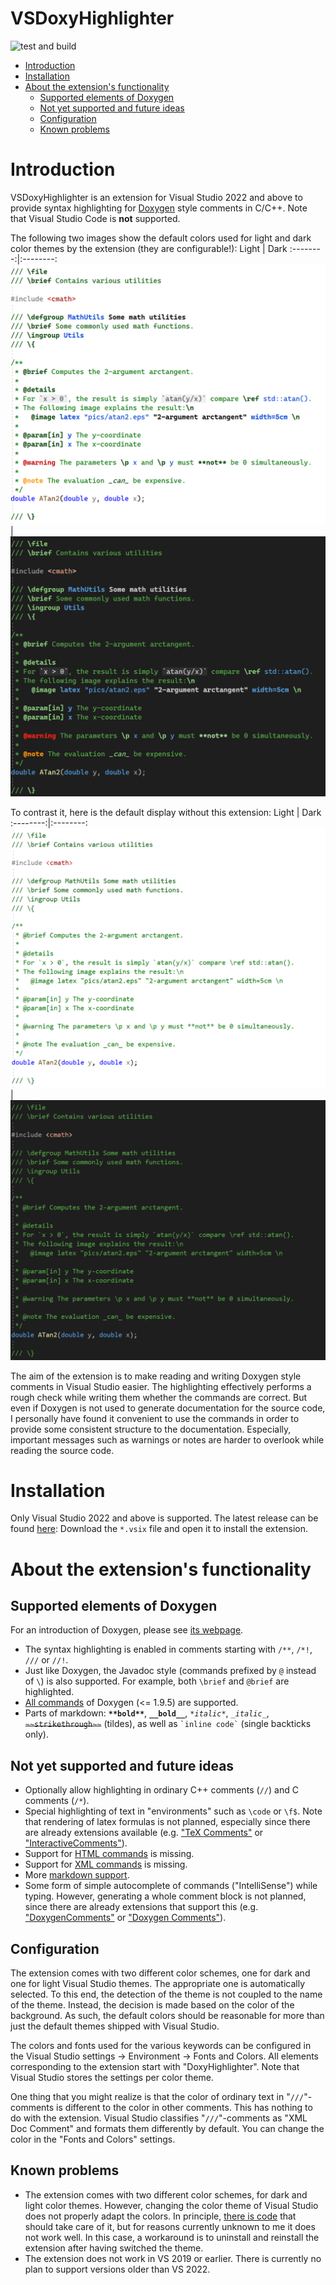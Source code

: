 # VSDoxyHighlighter <!-- omit in toc -->

![test and build](https://github.com/Sedeniono/VSDoxyHighlighter/actions/workflows/build_and_test.yml/badge.svg)


- [Introduction](#introduction)
- [Installation](#installation)
- [About the extension's functionality](#about-the-extensions-functionality)
  - [Supported elements of Doxygen](#supported-elements-of-doxygen)
  - [Not yet supported and future ideas](#not-yet-supported-and-future-ideas)
  - [Configuration](#configuration)
  - [Known problems](#known-problems)



# Introduction

VSDoxyHighlighter is an extension for Visual Studio 2022 and above to provide syntax highlighting for [Doxygen](https://www.doxygen.nl/index.html) style comments in C/C++.
Note that Visual Studio Code is **not** supported.

The following two images show the default colors used for light and dark color themes by the extension (they are configurable!):
Light             |  Dark 
:--------:|:--------:
![Example dark](Pictures/ExampleLight.png) | ![Example dark](Pictures/ExampleDark.png)

To contrast it, here is the default display without this extension:
Light             |  Dark 
:--------:|:--------:
![Example dark without highlighting](Pictures/ExampleLight_NoHighlight.png) | ![Example dark without highlighting](Pictures/ExampleDark_NoHighlight.png)

The aim of the extension is to make reading and writing Doxygen style comments in Visual Studio easier.
The highlighting effectively performs a rough check while writing them whether the commands are correct.
But even if Doxygen is not used to generate documentation for the source code, I personally have found it convenient to use the commands in order to provide some consistent structure to the documentation.
Especially, important messages such as warnings or notes are harder to overlook while reading the source code.



# Installation

Only Visual Studio 2022 and above is supported.
The latest release can be found [here](https://github.com/Sedeniono/VSDoxyHighlighter/releases): Download the `*.vsix` file and open it to install the extension.



# About the extension's functionality

## Supported elements of Doxygen
For an introduction of Doxygen, please see [its webpage](https://www.doxygen.nl/index.html).

- The syntax highlighting is enabled in comments starting with `/**`, `/*!`, `///` or `//!`.
- Just like Doxygen, the Javadoc style (commands prefixed by `@` instead of `\`) is also supported. For example, both `\brief` and `@brief` are highlighted.
- [All commands](https://www.doxygen.nl/manual/commands.html) of Doxygen (<= 1.9.5) are supported.
- Parts of markdown: **`**bold**`**, __`__bold__`__, *`*italic*`*, _`_italic_`_, ~~`~~strikethrough~~`~~ (tildes), as well as `` `inline code` `` (single backticks only).


## Not yet supported and future ideas
- Optionally allow highlighting in ordinary C++ comments (`//`) and C comments (`/*`).
- Special highlighting of text in "environments" such as `\code` or `\f$`. Note that rendering of latex formulas is not planned, especially since there are already extensions available (e.g. ["TeX Comments"](https://marketplace.visualstudio.com/items?itemName=vs-publisher-1305558.VsTeXCommentsExtension2022) or ["InteractiveComments"](https://marketplace.visualstudio.com/items?itemName=ArchitectSoft.InteractiveCommentsVS2022)).
- Support for [HTML commands](https://www.doxygen.nl/manual/htmlcmds.html) is missing.
- Support for [XML commands](https://www.doxygen.nl/manual/xmlcmds.html) is missing.
- More [markdown support](https://www.doxygen.nl/manual/markdown.html).
- Some form of simple autocomplete of commands ("IntelliSense") while typing. However, generating a whole comment block is not planned, since there are already extensions that support this (e.g. ["DoxygenComments"](https://marketplace.visualstudio.com/items?itemName=NickKhrapov.DoxygenComments2022) or ["Doxygen Comments"](https://marketplace.visualstudio.com/items?itemName=FinnGegenmantel.doxygenComments)).



## Configuration

The extension comes with two different color schemes, one for dark and one for light Visual Studio themes.
The appropriate one is automatically selected.
To this end, the detection of the theme is not coupled to the name of the theme. Instead, the decision is made based on the color of the background. As such, the default colors should be reasonable for more than just the default themes shipped with Visual Studio.

The colors and fonts used for the various keywords can be configured in the Visual Studio settings &rarr; Environment &rarr; Fonts and Colors. All elements corresponding to the extension start with "DoxyHighlighter".
Note that Visual Studio stores the settings per color theme.

One thing that you might realize is that the color of ordinary text in "`///`"-comments is different to the color in other comments.
This has nothing to do with the extension. Visual Studio classifies "`///`"-comments as "XML Doc Comment" and formats them differently by default.
You can change the color in the "Fonts and Colors" settings.


## Known problems
- The extension comes with two different color schemes, for dark and light color themes. However, changing the color theme of Visual Studio does not properly adapt the colors. In principle, [there is code](https://github.com/Sedeniono/VSDoxyHighlighter/blob/846fb0a16e4a67921672bd6db3a35088b26bd159/VSDoxyHighlighter/DefaultColors.cs#L101) that should take care of it, but for reasons currently unknown to me it does not work well. In this case, a workaround is to uninstall and reinstall the extension after having switched the theme.
- The extension does not work in VS 2019 or earlier. There is currently no plan to support versions older than VS 2022.
